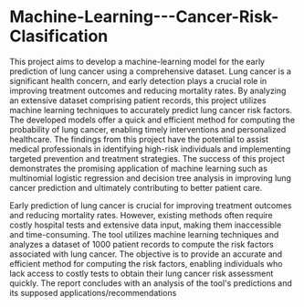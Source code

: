 # Machine-Learning---Cancer-Risk-Clasification
This project aims to develop a machine-learning model for the early prediction of lung cancer using a comprehensive dataset. Lung cancer is a significant health concern, and early detection
plays a crucial role in improving treatment outcomes and reducing mortality rates. By analyzing an extensive dataset comprising patient records, this project utilizes machine learning techniques
to accurately predict lung cancer risk factors. The developed models offer a quick and efficient method for computing the probability of lung cancer, enabling timely interventions and
personalized healthcare. The findings from this project have the potential to assist medical professionals in identifying high-risk individuals and implementing targeted prevention and
treatment strategies. The success of this project demonstrates the promising application of machine learning such as multinomial logistic regression and decision tree analysis in improving
lung cancer prediction and ultimately contributing to better patient care.


Early prediction of lung cancer is crucial for improving treatment outcomes and reducing mortality rates. However, existing methods often require costly hospital tests and extensive data
input, making them inaccessible and time-consuming. The tool utilizes machine learning techniques and analyzes a dataset of 1000 patient records to compute the risk factors associated
with lung cancer. The objective is to provide an accurate and efficient method for computing the risk factors, enabling individuals who lack access to costly tests to obtain their lung cancer risk
assessment quickly. The report concludes with an analysis of the tool's predictions and its supposed applications/recommendations
